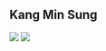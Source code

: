 ## Kang Min Sung
<div>
  <img src="https://img.shields.io/badge/spring-000000?style=for-the-badge&logo=spring&logoColor=white">
  <img src="https://img.shields.io/badge/springboot-000000?style=for-the-badge&logo=springboot&logoColor=white">
</div>

